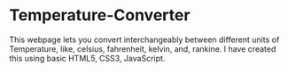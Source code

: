 # Temperature-Converter

This webpage lets you convert interchangeably between different units of Temperature, like, celsius, fahrenheit, kelvin, and, rankine. I have created this using basic HTML5, CSS3, JavaScript.
